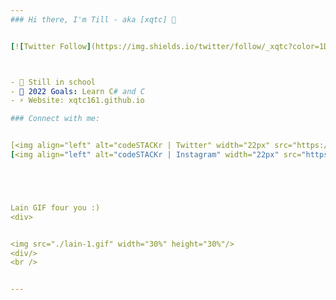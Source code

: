 ```yaml
---
### Hi there, I'm Till - aka [xqtc] 👋 


[![Twitter Follow](https://img.shields.io/twitter/follow/_xqtc?color=1DA1F2&logo=twitter&style=for-the-badge)](https://twitter.com/_xqtc)



- 🌱 Still in school
- 🥅 2022 Goals: Learn C# and C
- ⚡ Website: xqtc161.github.io

### Connect with me:


[<img align="left" alt="codeSTACKr | Twitter" width="22px" src="https://upload.wikimedia.org/wikipedia/de/9/9f/Twitter_bird_logo_2012.svg" />][twitter]
[<img align="left" alt="codeSTACKr | Instagram" width="22px" src="https://upload.wikimedia.org/wikipedia/commons/2/27/CIS-A2K_Instagram_Icon_%28Black%29.svg" />][instagram]





Lain GIF four you :)
<div>


<img src="./lain-1.gif" width="30%" height="30%"/>
<div/>
<br />


---
```


[twitter]: https://twitter.com/_xqtc
[instagram]: https://instagram.com/l4in_iw4kura
